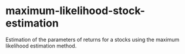 # maximum-likelihood-stock-estimation
Estimation of the parameters of returns for a stocks using the maximum likelihood estimation method.
